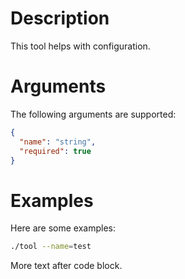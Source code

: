 # Description
This tool helps with configuration.

# Arguments
The following arguments are supported:

```json
{
  "name": "string",
  "required": true
}
```

# Examples
Here are some examples:

```bash
./tool --name=test
```

More text after code block. 